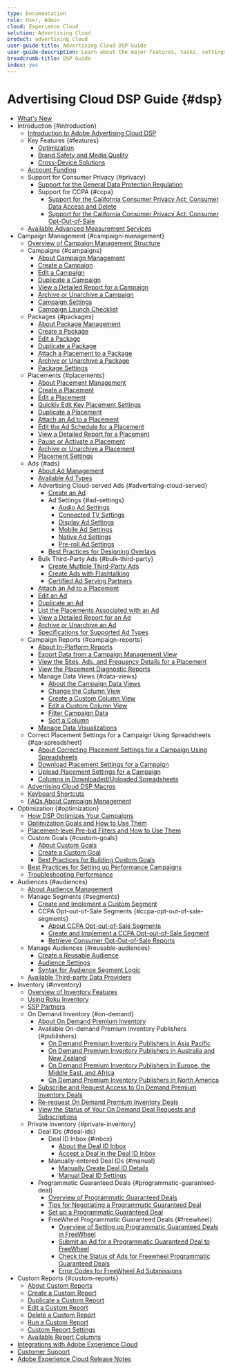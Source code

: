 ```yaml
---
type: Documentation
role: User, Admin 
cloud: Experience Cloud
solution: Advertising Cloud
product: advertising cloud
user-guide-title: Advertising Cloud DSP Guide
user-guide-description: Learn about the major features, tasks, settings, and other resources required to manage, optimize, and report on your display ad strategies using Advertising Cloud DSP.
breadcrumb-title: DSP Guide
index: yes
---
```


<!--  + Policies and Guidelines {#policies}
    + [Ads Requirements Policy](/help/policies/ad-requirements-policy.md)
    + [Acceptable Health Segment Guidelines](/help/policies/health-segment-guidelines.md)
    + [DSP Data Usage Guidelines](/help/policies/data-usage-guidelines.md)
    -->
    
# Advertising Cloud DSP Guide {#dsp}

+ [What's New](/help/dsp/home.md)
+ Introduction {#introduction}
  + [Introduction to Adobe Advertising Cloud DSP](/help/dsp/introduction/dsp-about.md)
  + Key Features {#features}
    + [Optimization](/help/dsp/introduction/features/optimization.md)
    + [Brand Safety and Media Quality](/help/dsp/introduction/features/brand-safety-media-quality.md)
    + [Cross-Device Solutions](/help/dsp/introduction/features/cross-device-solutions.md)
  + [Account Funding](/help/dsp/introduction/billing/account-funding.md)
  + Support for Consumer Privacy {#privacy}
    + [Support for the General Data Protection Regulation](https://experienceleague.adobe.com/docs/advertising-cloud/privacy/ad-cloud-gdpr.html)
    + Support for CCPA {#ccpa}
      + [Support for the California Consumer Privacy Act: Consumer Data Access and Delete](https://experienceleague.adobe.com/docs/advertising-cloud/privacy/ccpa/ad-cloud-ccpa-access-delete.html)
      + [Support for the California Consumer Privacy Act: Consumer Opt-Out-of-Sale](https://experienceleague.adobe.com/docs/advertising-cloud/privacy/ccpa/ad-cloud-ccpa-opt-out-of-sale.html)
  + [Available Advanced Measurement Services](/help/dsp/introduction/advanced-measurement-services.md)
+ Campaign Management {#campaign-management}
  + [Overview of Campaign Management Structure](/help/dsp/campaign-management/campaign-management-overview.md)
  + Campaigns {#campaigns}
    + [About Campaign Management](/help/dsp/campaign-management/campaigns/campaign-about.md)
    + [Create a Campaign](/help/dsp/campaign-management/campaigns/campaign-create.md)
    + [Edit a Campaign](/help/dsp/campaign-management/campaigns/campaign-edit.md)
    + [Duplicate a Campaign](/help/dsp/campaign-management/campaigns/campaign-duplicate.md)
    + [View a Detailed Report for a Campaign](/help/dsp/campaign-management/campaigns/campaign-view-report.md)
    + [Archive or Unarchive a Campaign](/help/dsp/campaign-management/campaigns/campaign-archive-unarchive.md)
    + [Campaign Settings](/help/dsp/campaign-management/campaigns/campaign-settings.md)
    + [Campaign Launch Checklist](/help/dsp/campaign-management/campaign-launch-checklist.md)
  + Packages {#packages}
    + [About Package Management](/help/dsp/campaign-management/packages/package-about.md)
    + [Create a Package](/help/dsp/campaign-management/packages/package-create.md)
    + [Edit a Package](/help/dsp/campaign-management/packages/package-edit.md)
    + [Duplicate a Package](/help/dsp/campaign-management/packages/package-duplicate.md)
    + [Attach a Placement to a Package](/help/dsp/campaign-management/packages/package-attach-placement.md)
    + [Archive or Unarchive a Package](/help/dsp/campaign-management/packages/package-archive-unarchive.md)
    + [Package Settings](/help/dsp/campaign-management/packages/package-settings.md)
  + Placements {#placements}
    + [About Placement Management](/help/dsp/campaign-management/placements/placement-about.md)
    + [Create a Placement](/help/dsp/campaign-management/placements/placement-create.md)
    + [Edit a Placement](/help/dsp/campaign-management/placements/placement-edit.md)
    + [Quickly Edit Key Placement Settings](/help/dsp/campaign-management/placements/placement-quick-edit.md)
    + [Duplicate a Placement](/help/dsp/campaign-management/placements/placement-duplicate.md)
    + [Attach an Ad to a Placement](/help/dsp/campaign-management/ads/ad-attach-to-placement.md)
    + [Edit the Ad Schedule for a Placement](/help/dsp/campaign-management/placements/placement-edit-ad-schedule.md)
    + [View a Detailed Report for a Placement](/help/dsp/campaign-management/placements/placement-view-report.md)
    + [Pause or Activate a Placement](/help/dsp/campaign-management/placements/placement-pause-activate.md)
    + [Archive or Unarchive a Placement](/help/dsp/campaign-management/placements/placement-archive-unarchive.md)
    + [Placement Settings](/help/dsp/campaign-management/placements/placement-settings.md)
  + Ads {#ads}
    + [About Ad Management](/help/dsp/campaign-management/ads/ad-about.md)
    + [Available Ad Types](/help/dsp/campaign-management/ads/ad-types.md)
    + Advertising Cloud-served Ads {#advertising-cloud-served}
      + [Create an Ad](/help/dsp/campaign-management/ads/ad-create.md)
      + Ad Settings {#ad-settings}
        + [Audio Ad Settings](/help/dsp/campaign-management/ads/ad-settings-audio.md)
        + [Connected TV Settings](/help/dsp/campaign-management/ads/ad-settings-connected-tv.md)
        + [Display Ad Settings](/help/dsp/campaign-management/ads/ad-settings-display.md)
        + [Mobile Ad Settings](/help/dsp/campaign-management/ads/ad-settings-mobile.md)
        + [Native Ad Settings](/help/dsp/campaign-management/ads/ad-settings-native.md)
        + [Pre-roll Ad Settings](/help/dsp/campaign-management/ads/ad-settings-pre-roll.md)
      + [Best Practices for Designing Overlays](/help/dsp/campaign-management/ads/ad-best-practices-overlays.md)
    + Bulk Third-Party Ads {#bulk-third-party}
      + [Create Multiple Third-Party Ads](/help/dsp/campaign-management/ads/ad-create-third-party.md)
      + [Create Ads with Flashtalking](/help/dsp/campaign-management/ads/ad-create-flashtalking.md)
      + [Certified Ad Serving Partners](/help/dsp/campaign-management/ads/certified-ad-servers.md)
    + [Attach an Ad to a Placement](https://experienceleague.adobe.com/docs/advertising-cloud/dsp/campaign-management/placements/ad-attach-to-placement.html)<!-- Dupe link to this file (in Placements chapter), so need to use an absolute link in one of the listings -->
    + [Edit an Ad](/help/dsp/campaign-management/ads/ad-edit.md)
    + [Duplicate an Ad](/help/dsp/campaign-management/ads/ad-duplicate.md)
    + [List the Placements Associated with an Ad](/help/dsp/campaign-management/ads/ad-list-placements.md)
    + [View a Detailed Report for an Ad](/help/dsp/campaign-management/ads/ad-view-report.md)
    + [Archive or Unarchive an Ad](/help/dsp/campaign-management/ads/ad-archive-unarchive.md)
    + [Specifications for Supported Ad Types](/help/dsp/assets/ad-specs.pdf)
  + Campaign Reports {#campaign-reports}
    + [About In-Platform Reports](/help/dsp/campaign-management/reports/campaign-reports-about.md)
    + [Export Data from a Campaign Management View](/help/dsp/campaign-management/reports/campaign-export-data.md)
    + [View the Sites, Ads, and Frequency Details for a Placement](/help/dsp/campaign-management/reports/placement-details-view.md)
    + [View the Placement Diagnostic Reports](/help/dsp/campaign-management/reports/placement-diagnostics.md)
    + Manage Data Views {#data-views}
      + [About the Campaign Data Views](/help/dsp/campaign-management/reports/campaign-data-views-about.md)
      + [Change the Column View](/help/dsp/campaign-management/reports/column-view-change.md)
      + [Create a Custom Column View](/help/dsp/campaign-management/reports/column-view-create.md)
      + [Edit a Custom Column View](/help/dsp/campaign-management/reports/column-view-edit.md)
      + [Filter Campaign Data](/help/dsp/campaign-management/reports/campaign-data-filter.md)
      + [Sort a Column](/help/dsp/campaign-management/reports/campaign-data-sort.md)
    + [Manage Data Visualizations](/help/dsp/campaign-management/reports/campaign-data-visualization-manage.md)
  + Correct Placement Settings for a Campaign Using Spreadsheets {#qa-spreadsheet}
      + [About Correcting Placement Settings for a Campaign Using Spreadsheets](/help/dsp/campaign-management/qa/qa-about.md)
      + [Download Placement Settings for a Campaign](/help/dsp/campaign-management/qa/qa-sheet-download.md)
      + [Upload Placement Settings for a Campaign](/help/dsp/campaign-management/qa/qa-sheet-upload.md)
      + [Columns in Downloaded/Uploaded Spreadsheets](/help/dsp/campaign-management/qa/qa-sheet-columns.md)
  + [Advertising Cloud DSP Macros](/help/dsp/campaign-management/macros.md)
  + [Keyboard Shortcuts](/help/dsp/campaign-management/reports/keyboard-shortcuts.md)
  + [FAQs About Campaign Management](/help/dsp/campaign-management/campaign-management-faq.md)
+ Optimization {#optimization}
  + [How DSP Optimizes Your Campaigns](/help/dsp/optimization/optimization-how-dsp-optimizes-campaigns.md)
  + [Optimization Goals and How to Use Them](/help/dsp/optimization/optimization-goals.md)
  + [Placement-level Pre-bid Filters and How to Use Them](/help/dsp/optimization/optimization-pre-bid-filters.md)
  + Custom Goals {#custom-goals}
    + [About Custom Goals](/help/dsp/optimization/custom-goal-about.md)
    + [Create a Custom Goal](/help/dsp/optimization/custom-goal-create.md)
    + [Best Practices for Building Custom Goals](/help/dsp/optimization/custom-goal-best-practices.md)
  + [Best Practices for Setting up Performance Campaigns](/help/dsp/optimization/campaign-best-practices-performance.md)
  + [Troubleshooting Performance](/help/dsp/optimization/troubleshooting-performance.md)
+ Audiences {#audiences}
  + [About Audience Management](/help/dsp/audiences/audience-about.md)
  + Manage Segments {#segments}
    + [Create and Implement a Custom Segment](/help/dsp/audiences/custom-segment-create.md)
    + CCPA Opt-out-of-Sale Segments {#ccpa-opt-out-of-sale-segments}
      + [About CCPA Opt-out-of-Sale Segments](/help/dsp/audiences/ccpa-opt-out-about.md)
      + [Create and Implement a CCPA Opt-out-of-Sale Segment](/help/dsp/audiences/ccpa-opt-out-segment-create.md)
      + [Retrieve Consumer Opt-Out-of-Sale Reports](/help/dsp/audiences/ccpa-opt-out-segment-report-retrieve.md)
  + Manage Audiences {#reusable-audiences}
    + [Create a Reusable Audience](/help/dsp/audiences/reusable-audience-create.md)
    + [Audience Settings](/help/dsp/audiences/audience-settings.md)
    + [Syntax for Audience Segment Logic](/help/dsp/audiences/audience-segment-logic-syntax.md)
  + [Available Third-party Data Providers](/help/dsp/audiences/third-party-data-providers.md)
+ Inventory {#inventory}
  + [Overview of Inventory Features](/help/dsp/inventory/inventory-overview.md)
  + [Using Roku Inventory](/help/dsp/inventory/roku-inventory.md)
  + [SSP Partners](/help/dsp/inventory/ssp-partners.md)
  + On Demand Inventory {#on-demand}
    + [About On Demand Premium Inventory](/help/dsp/inventory/on-demand-inventory-about.md)
    + Available On-demand Premium Inventory Publishers {#publishers}
      + [On Demand Premium Inventory Publishers in Asia Pacific](/help/dsp/inventory/on-demand-inventory-publishers-apac.md)
      + [On Demand Premium Inventory Publishers in Australia and New Zealand](/help/dsp/inventory/on-demand-inventory-publishers-anz.md)
      + [On Demand Premium Inventory Publishers in Europe, the Middle East, and Africa](/help/dsp/inventory/on-demand-inventory-publishers-emea.md)
      + [On Demand Premium Inventory Publishers in North America](/help/dsp/inventory/on-demand-inventory-publishers-na.md)
    + [Subscribe and Request Access to On Demand Premium Inventory Deals](/help/dsp/inventory/on-demand-inventory-subscribe.md)
    + [Re-request On Demand Premium Inventory Deals](/help/dsp/inventory/on-demand-inventory-rerequest.md)
    + [View the Status of Your On Demand Deal Requests and Subscriptions](/help/dsp/inventory/on-demand-inventory-view-status.md)
  + Private Inventory {#private-inventory}
    + Deal IDs {#deal-ids}
      + Deal ID Inbox {#inbox}
        + [About the Deal ID Inbox](/help/dsp/inventory/deal-id-inbox-about.md)
        + [Accept a Deal in the Deal ID Inbox](/help/dsp/inventory/deal-id-inbox-accept.md)
      + Manually-entered Deal IDs {#manual}
        + [Manually Create Deal ID Details](/help/dsp/inventory/deal-id-create.md)
        + [Manual Deal ID Settings](/help/dsp/inventory/deal-id-settings.md)
    + Programmatic Guaranteed Deals {#programmatic-guaranteed-deal}
      + [Overview of Programmatic Guaranteed Deals](/help/dsp/inventory/programmatic-guaranteed-about.md)
      + [Tips for Negotiating a Programmatic Guaranteed Deal](/help/dsp/inventory/programmatic-guaranteed-tips.md)
      + [Set up a Programmatic Guaranteed Deal](/help/dsp/inventory/programmatic-guaranteed-set-up.md)
      + FreeWheel Programmatic Guaranteed Deals {#freewheel}
        + [Overview of Setting up Programmatic Guaranteed Deals in FreeWheel](/help/dsp/inventory/freewheel-overview.md)
        + [Submit an Ad for a Programmatic Guaranteed Deal to FreeWheel](/help/dsp/inventory/freewheel-submit.md)
        + [Check the Status of Ads for Freewheel Programmatic Guaranteed Deals](/help/dsp/inventory/freewheel-check-status.md)
        + [Error Codes for FreeWheel Ad Submissions](/help/dsp/inventory/freewheel-error-codes.md)
+ Custom Reports {#custom-reports}
  + [About Custom Reports](/help/dsp/reports/report-about.md)
  + [Create a Custom Report](/help/dsp/reports/report-create.md)
  + [Duplicate a Custom Report](/help/dsp/reports/report-copy.md)
  + [Edit a Custom Report](/help/dsp/reports/report-edit.md)
  + [Delete a Custom Report](/help/dsp/reports/report-delete.md)
  + [Run a Custom Report](/help/dsp/reports/report-run-now.md)
  + [Custom Report Settings](/help/dsp/reports/report-settings.md)
  + [Available Report Columns](/help/dsp/reports/report-columns.md)
+ [Integrations with Adobe Experience Cloud](https://experienceleague.adobe.com/docs/advertising-cloud/integrations/home.html)<!-- Dupe link to this file, so need to use an absolute link in one of the listings -->
+ [Customer Support](https://helpx.adobe.com/contact/enterprise-support.ec.html)
+ [Adobe Experience Cloud Release Notes](https://experienceleague.adobe.com/docs/release-notes/experience-cloud/current.html)
